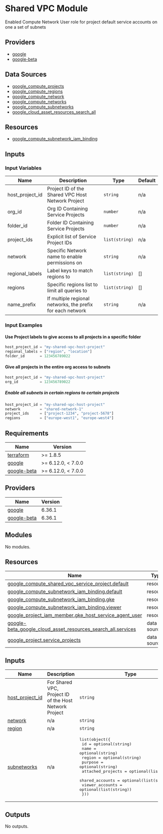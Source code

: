 # Shared VPC Module

Enabled Compute Network User role for project default service accounts on one a set of subnets

## Providers

- [google](https://registry.terraform.io/providers/hashicorp/google/latest/docs)
- [google-beta](https://registry.terraform.io/providers/hashicorp/google-beta/latest/docs)

## Data Sources

- [google_compute_projects](https://registry.terraform.io/providers/hashicorp/google/latest/docs/data-sources/projects)
- [google_compute_regions](https://registry.terraform.io/providers/hashicorp/google/latest/docs/data-sources/compute_regions)
- [google_compute_network](https://registry.terraform.io/providers/hashicorp/google/latest/docs/data-sources/datasource_compute_network)
- [google_compute_networks](https://registry.terraform.io/providers/hashicorp/google/latest/docs/data-sources/datasource_compute_networks)
- [google_compute_subnetworks](https://registry.terraform.io/providers/hashicorp/google/latest/docs/data-sources/compute_subnetworks)
- [google_cloud_asset_resources_search_all](https://registry.terraform.io/providers/hashicorp/google/latest/docs/data-sources/cloud_asset_resources_search_all)

## Resources 

- [google_compute_subnetwork_iam_binding](https://registry.terraform.io/providers/hashicorp/google/latest/docs/resources/compute_subnetwork_iam)

## Inputs 

### Input Variables

| Name            | Description                                                | Type           | Default |
|-----------------|------------------------------------------------------------|----------------|---------|
| host_project_id | Project ID of the Shared VPC Host Network Project          | `string`       | n/a     |
| org_id          | Org ID Containing Service Projects                         | `number`       | n/a     |
| folder_id       | Folder ID Containing Service Projects                      | `number`       | n/a     |
| project_ids     | Explicit list of Service Project IDs                       | `list(string)` | n/a     |
| network         | Specific Network name to enable permissions on             | `string`       | n/a     |
| regional_labels | Label keys to match regions to                             | `list(string)` | []      |
| regions         | Specific regions list to limit all queries to              | `list(string)` | []      |
| name_prefix     | If multiple regional networks, the prefix for each network | `string`       | n/a     |


### Input Examples

#### Use Project labels to give access to all projects in a specific folder

```terraform
host_project_id = "my-shared-vpc-host-project"
regional_labels = ["region", "location"]
folder_id       = 123456789022
```

#### Give all projects in the entire org access to subnets 


```terraform
host_project_id = "my-shared-vpc-host-project"
org_id          = 123456789022
```

##### Enable all subnets in certain regions to certain projects

```terraform
host_project_id = "my-shared-vpc-host-project"
network         = "shared-network-1"
project_ids     = ["project-1234", "project-5678"]
regions         = ["europe-west1", "europe-west4"]
```
<!-- BEGIN_TF_DOCS -->
## Requirements

| Name | Version |
|------|---------|
| <a name="requirement_terraform"></a> [terraform](#requirement\_terraform) | >= 1.8.5 |
| <a name="requirement_google"></a> [google](#requirement\_google) | >= 6.12.0, < 7.0.0 |
| <a name="requirement_google-beta"></a> [google-beta](#requirement\_google-beta) | >= 6.12.0, < 7.0.0 |

## Providers

| Name | Version |
|------|---------|
| <a name="provider_google"></a> [google](#provider\_google) | 6.36.1 |
| <a name="provider_google-beta"></a> [google-beta](#provider\_google-beta) | 6.36.1 |

## Modules

No modules.

## Resources

| Name | Type |
|------|------|
| [google_compute_shared_vpc_service_project.default](https://registry.terraform.io/providers/hashicorp/google/latest/docs/resources/compute_shared_vpc_service_project) | resource |
| [google_compute_subnetwork_iam_binding.default](https://registry.terraform.io/providers/hashicorp/google/latest/docs/resources/compute_subnetwork_iam_binding) | resource |
| [google_compute_subnetwork_iam_binding.gke](https://registry.terraform.io/providers/hashicorp/google/latest/docs/resources/compute_subnetwork_iam_binding) | resource |
| [google_compute_subnetwork_iam_binding.viewer](https://registry.terraform.io/providers/hashicorp/google/latest/docs/resources/compute_subnetwork_iam_binding) | resource |
| [google_project_iam_member.gke_host_service_agent_user](https://registry.terraform.io/providers/hashicorp/google/latest/docs/resources/project_iam_member) | resource |
| [google-beta_google_cloud_asset_resources_search_all.services](https://registry.terraform.io/providers/hashicorp/google-beta/latest/docs/data-sources/google_cloud_asset_resources_search_all) | data source |
| [google_project.service_projects](https://registry.terraform.io/providers/hashicorp/google/latest/docs/data-sources/project) | data source |

## Inputs

| Name | Description | Type | Default | Required |
|------|-------------|------|---------|:--------:|
| <a name="input_host_project_id"></a> [host\_project\_id](#input\_host\_project\_id) | For Shared VPC, Project ID of the Host Network Project | `string` | n/a | yes |
| <a name="input_network"></a> [network](#input\_network) | n/a | `string` | `null` | no |
| <a name="input_region"></a> [region](#input\_region) | n/a | `string` | `null` | no |
| <a name="input_subnetworks"></a> [subnetworks](#input\_subnetworks) | n/a | <pre>list(object({<br/>    id                = optional(string)<br/>    name              = optional(string)<br/>    region            = optional(string)<br/>    purpose           = optional(string)<br/>    attached_projects = optional(list(string))<br/>    shared_accounts   = optional(list(string))<br/>    viewer_accounts   = optional(list(string))<br/>  }))</pre> | n/a | yes |

## Outputs

No outputs.
<!-- END_TF_DOCS -->